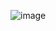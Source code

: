 ![image](https://github.com/Guigak/FirstWeapon_Modelling/assets/97238914/4e891cdf-7f72-41ee-b768-aea2a47685d1)
